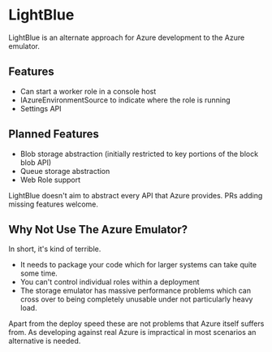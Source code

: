 LightBlue
=========
LightBlue is an alternate approach for Azure development to the Azure emulator. 

Features
--------
* Can start a worker role in a console host
* IAzureEnvironmentSource to indicate where the role is running
* Settings API

Planned Features
----------------
* Blob storage abstraction (initially restricted to key portions of the block blob API)
* Queue storage abstraction
* Web Role support

LightBlue doesn't aim to abstract every API that Azure provides. PRs adding missing features welcome.

Why Not Use The Azure Emulator?
------------------------------------
In short, it's kind of terrible.

* It needs to package your code which for larger systems can take quite some time. 
* You can't control individual roles within a deployment
* The storage emulator has massive performance problems which can cross over to being completely unusable under not particularly heavy load.

Apart from the deploy speed these are not problems that Azure itself suffers from. As developing against real Azure is impractical in most scenarios an alternative is needed.